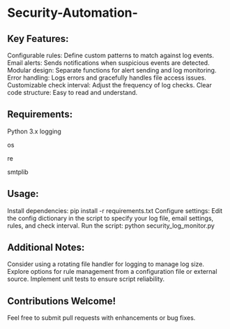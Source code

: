# Security-Automation-

## Key Features:

Configurable rules: Define custom patterns to match against log events.
Email alerts: Sends notifications when suspicious events are detected.
Modular design: Separate functions for alert sending and log monitoring.
Error handling: Logs errors and gracefully handles file access issues.
Customizable check interval: Adjust the frequency of log checks.
Clear code structure: Easy to read and understand.
## Requirements:

Python 3.x
logging

os

re

smtplib
## Usage:

Install dependencies: pip install -r requirements.txt
Configure settings: Edit the config dictionary in the script to specify your log file, email settings, rules, and check interval.
Run the script: python security_log_monitor.py
## Additional Notes:

Consider using a rotating file handler for logging to manage log size.
Explore options for rule management from a configuration file or external source.
Implement unit tests to ensure script reliability.
## Contributions Welcome!

Feel free to submit pull requests with enhancements or bug fixes.

